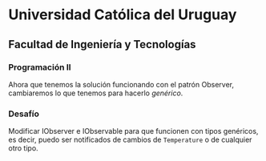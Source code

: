 # Universidad Católica del Uruguay

## Facultad de Ingeniería y Tecnologías

### Programación II

Ahora que tenemos la solución funcionando con el patrón Observer, cambiaremos lo que tenemos para hacerlo _genérico_.

### Desafío

Modificar IObserver e IObservable para que funcionen con tipos genéricos, es decir, puedo ser notificados de cambios de `Temperature` o de cualquier otro tipo.
